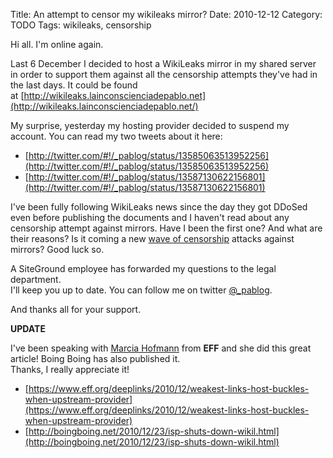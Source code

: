 Title: An attempt to censor my wikileaks mirror?
Date: 2010-12-12
Category: TODO
Tags: wikileaks, censorship

Hi all. I'm online again.

Last 6 December I decided to host a WikiLeaks mirror in my shared server in order to support them against all the censorship attempts
they've had in the last days. It could be found
at [http://wikileaks.lainconscienciadepablo.net](http://wikileaks.lainconscienciadepablo.net/)

My surprise, yesterday my hosting provider decided to suspend my account. You can read my two tweets about it here:  

- [http://twitter.com/#!/_pablog/status/13585063513952256](http://twitter.com/#!/_pablog/status/13585063513952256)  
- [http://twitter.com/#!/_pablog/status/13587130622156801](http://twitter.com/#!/_pablog/status/13587130622156801)

I've been fully following WikiLeaks news since the day they got DDoSed even before publishing the documents and I haven't read about any
censorship attempt against mirrors. Have I been the first one? And what are their reasons? Is it coming a new [wave of
censorship](http://www.softlayer.com/) attacks against mirrors? Good luck so. 

A SiteGround employee has forwarded my questions to the legal department.  
I'll keep you up to date. You can follow me on twitter [@_pablog](http://twitter.com/_pablog).

And thanks all for your support.

**UPDATE**

I've been speaking with [Marcia Hofmann](https://www.eff.org/about/staff/marcia-hofmann) from **EFF** and she did this great article! Boing Boing has also published it.  
Thanks, I really appreciate it!

- [https://www.eff.org/deeplinks/2010/12/weakest-links-host-buckles-when-upstream-provider](https://www.eff.org/deeplinks/2010/12/weakest-links-host-buckles-when-upstream-provider)
- [http://boingboing.net/2010/12/23/isp-shuts-down-wikil.html](http://boingboing.net/2010/12/23/isp-shuts-down-wikil.html)
